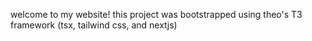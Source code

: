 welcome to my website! this project was bootstrapped using theo's T3 framework (tsx, tailwind css, and nextjs)